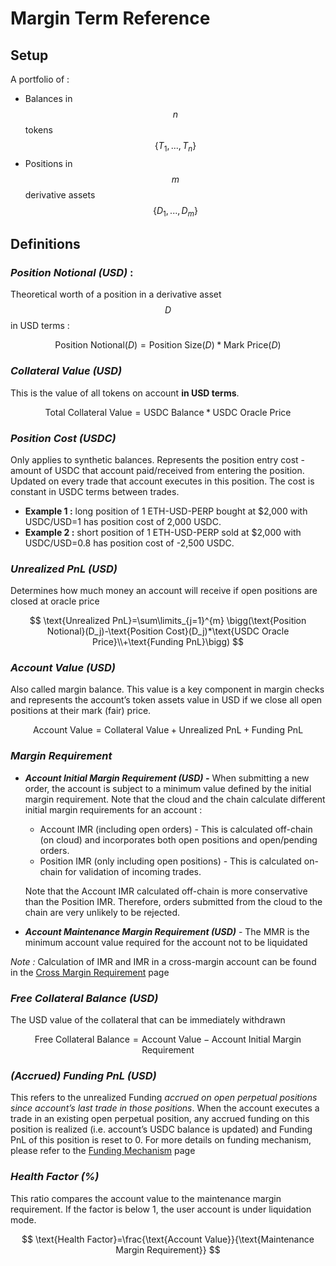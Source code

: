 # Margin Term Reference

## **Setup**

A portfolio of :

* Balances in $$n$$ tokens $$\{T_1,...,T_n\}$$
* Positions in $$m$$ derivative assets $$\{D_1,...,D_m\}$$

## **Definitions**

### _**Position Notional (USD)**_ :

Theoretical worth of a position in a derivative asset $$D$$ in USD terms :

$$
\text{Position Notional}(D)=\text{Position Size}(D)*\text{Mark Price}(D)
$$

### _**Collateral Value (USD)**_

This is the value of all tokens on account **in USD terms**.

$$
\text{Total Collateral Value}=\text{USDC Balance}*\text{USDC Oracle Price}
$$

### _**Position Cost (USDC)**_

Only applies to synthetic balances. Represents the position entry cost - amount of USDC that account paid/received from entering the position. Updated on every trade that account executes in this position. The cost is constant in USDC terms between trades.

* **Example 1 :** long position of 1 ETH-USD-PERP bought at $2,000 with USDC/USD=1 has position cost of 2,000 USDC.
* **Example 2 :** short position of 1 ETH-USD-PERP sold at $2,000 with USDC/USD=0.8 has position cost of -2,500 USDC.

### _**Unrealized PnL (USD)**_

Determines how much money an account will receive if open positions are closed at oracle price

$$
\text{Unrealized PnL}=\sum\limits_{j=1}^{m} \bigg(\text{Position Notional}(D_j)-\text{Position Cost}(D_j)*\text{USDC Oracle Price}\\+\text{Funding PnL}\bigg)
$$

### _**Account Value (USD)**_

Also called margin balance. This value is a key component in margin checks and represents the account’s token assets value in USD if we close all open positions at their mark (fair) price.

$$
\text{Account Value}=\text{Collateral Value}+\text{Unrealized PnL}+\text{Funding PnL}
$$

### _**Margin Requirement**_

*   _**Account Initial Margin Requirement (USD) -**_ When submitting a new order, the account is subject to a minimum value defined by the initial margin requirement. Note that the cloud and the chain calculate different initial margin requirements for an account :

    * Account IMR (including open orders) - This is calculated off-chain (on cloud) and incorporates both open positions and open/pending orders.
    * Position IMR (only including open positions) - This is calculated on-chain for validation of incoming trades.

    Note that the Account IMR calculated off-chain is more conservative than the Position IMR. Therefore, orders submitted from the cloud to the chain are very unlikely to be rejected.
* _**Account Maintenance Margin Requirement (USD)**_ - The MMR is the minimum account value required for the account not to be liquidated

_Note :_ Calculation of IMR and IMR in a cross-margin account can be found in the [Cross Margin Requirement](cross-margin-requirement.md) page

### _**Free Collateral Balance (USD)**_

The USD value of the collateral that can be immediately withdrawn

$$
\text{Free Collateral Balance}=\text{Account Value}-\text{Account Initial Margin Requirement}
$$

### _**(Accrued) Funding PnL (USD)**_

This refers to the unrealized Funding _accrued on open perpetual positions since account’s last trade in those positions_. When the account executes a trade in an existing open perpetual position, any accrued funding on this position is realized (i.e. account’s USDC balance is updated) and Funding PnL of this position is reset to 0. For more details on funding mechanism, please refer to the [Funding Mechanism](../the-basics/funding-mechanism.md) page

### _**Health Factor (%)**_

This ratio compares the account value to the maintenance margin requirement. If the factor is below 1, the user account is under liquidation mode.

$$
\text{Health Factor}=\frac{\text{Account Value}}{\text{Maintenance Margin Requirement}}
$$
